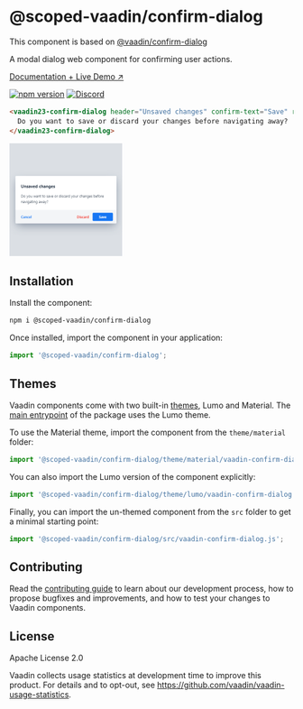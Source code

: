 # @scoped-vaadin/confirm-dialog

This component is based on [@vaadin/confirm-dialog](https://www.npmjs.com/package/@vaadin/confirm-dialog)

A modal dialog web component for confirming user actions.

[Documentation + Live Demo ↗](https://vaadin.com/docs/latest/components/confirm-dialog)

[![npm version](https://badgen.net/npm/v/@scoped-vaadin/confirm-dialog)](https://www.npmjs.com/package/@scoped-vaadin/confirm-dialog)
[![Discord](https://img.shields.io/discord/732335336448852018?label=discord)](https://discord.gg/PHmkCKC)

```html
<vaadin23-confirm-dialog header="Unsaved changes" confirm-text="Save" reject-text="Discard" cancel reject>
  Do you want to save or discard your changes before navigating away?
</vaadin23-confirm-dialog>
```

[<img src="https://raw.githubusercontent.com/vaadin/web-components/master/packages/confirm-dialog/screenshot.png" width="200" alt="Screenshot of vaadin-confirm-dialog">](https://vaadin.com/docs/latest/components/confirm-dialog)

## Installation

Install the component:

```sh
npm i @scoped-vaadin/confirm-dialog
```

Once installed, import the component in your application:

```js
import '@scoped-vaadin/confirm-dialog';
```

## Themes

Vaadin components come with two built-in [themes](https://vaadin.com/docs/latest/styling), Lumo and Material.
The [main entrypoint](https://github.com/vaadin/web-components/blob/master/packages/confirm-dialog/vaadin-confirm-dialog.js) of the package uses the Lumo theme.

To use the Material theme, import the component from the `theme/material` folder:

```js
import '@scoped-vaadin/confirm-dialog/theme/material/vaadin-confirm-dialog.js';
```

You can also import the Lumo version of the component explicitly:

```js
import '@scoped-vaadin/confirm-dialog/theme/lumo/vaadin-confirm-dialog.js';
```

Finally, you can import the un-themed component from the `src` folder to get a minimal starting point:

```js
import '@scoped-vaadin/confirm-dialog/src/vaadin-confirm-dialog.js';
```

## Contributing

Read the [contributing guide](https://vaadin.com/docs/latest/contributing/overview) to learn about our development process, how to propose bugfixes and improvements, and how to test your changes to Vaadin components.

## License

Apache License 2.0

Vaadin collects usage statistics at development time to improve this product.
For details and to opt-out, see https://github.com/vaadin/vaadin-usage-statistics.
